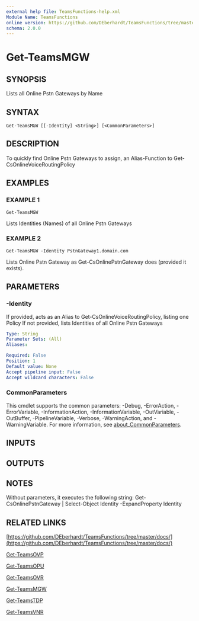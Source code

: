 ```yaml
---
external help file: TeamsFunctions-help.xml
Module Name: TeamsFunctions
online version: https://github.com/DEberhardt/TeamsFunctions/tree/master/docs/
schema: 2.0.0
---
```


# Get-TeamsMGW

## SYNOPSIS
Lists all Online Pstn Gateways by Name

## SYNTAX

```
Get-TeamsMGW [[-Identity] <String>] [<CommonParameters>]
```

## DESCRIPTION
To quickly find Online Pstn Gateways to assign, an Alias-Function to Get-CsOnlineVoiceRoutingPolicy

## EXAMPLES

### EXAMPLE 1
```
Get-TeamsMGW
```

Lists Identities (Names) of all Online Pstn Gateways

### EXAMPLE 2
```
Get-TeamsMGW -Identity PstnGateway1.domain.com
```

Lists Online Pstn Gateway as Get-CsOnlinePstnGateway does (provided it exists).

## PARAMETERS

### -Identity
If provided, acts as an Alias to Get-CsOnlineVoiceRoutingPolicy, listing one Policy
If not provided, lists Identities of all Online Pstn Gateways

```yaml
Type: String
Parameter Sets: (All)
Aliases:

Required: False
Position: 1
Default value: None
Accept pipeline input: False
Accept wildcard characters: False
```

### CommonParameters
This cmdlet supports the common parameters: -Debug, -ErrorAction, -ErrorVariable, -InformationAction, -InformationVariable, -OutVariable, -OutBuffer, -PipelineVariable, -Verbose, -WarningAction, and -WarningVariable. For more information, see [about_CommonParameters](http://go.microsoft.com/fwlink/?LinkID=113216).

## INPUTS

## OUTPUTS

## NOTES
Without parameters, it executes the following string:
Get-CsOnlinePstnGateway | Select-Object Identity -ExpandProperty Identity

## RELATED LINKS

[https://github.com/DEberhardt/TeamsFunctions/tree/master/docs/](https://github.com/DEberhardt/TeamsFunctions/tree/master/docs/)

[Get-TeamsOVP]()

[Get-TeamsOPU]()

[Get-TeamsOVR]()

[Get-TeamsMGW]()

[Get-TeamsTDP]()

[Get-TeamsVNR]()

